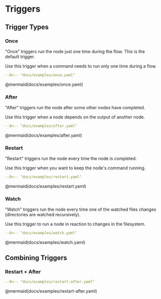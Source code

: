 # Triggers

## Trigger Types

### Once

"Once" triggers run the node just one time during the flow.
This is the default trigger.

Use this trigger when a command needs to run only one time during a flow.

```yaml
--8<-- "docs/examples/once.yaml"
```

@mermaid(docs/examples/once.yaml)

### After

"After" triggers run the node after some other nodes have completed.

Use this trigger when a node depends on the output of another node.

```yaml
--8<-- "docs/examples/after.yaml"
```

@mermaid(docs/examples/after.yaml)

### Restart

"Restart" triggers run the node every time the node is completed.

Use this trigger when you want to keep the node's command running.

```yaml
--8<-- "docs/examples/restart.yaml"
```

@mermaid(docs/examples/restart.yaml)

### Watch

"Watch" triggers run the node every time one of the watched files changes
(directories are watched recursively).

Use this trigger to run a node in reaction to changes in the filesystem.

```yaml
--8<-- "docs/examples/watch.yaml"
```

@mermaid(docs/examples/watch.yaml)

## Combining Triggers

### Restart + After

```yaml
--8<-- "docs/examples/restart-after.yaml"
```

@mermaid(docs/examples/restart-after.yaml)
